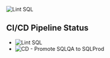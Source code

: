 ![Lint SQL](https://github.com/Hashwinn/Sales-Dashboard/actions/workflows/sql-lint.yml/badge.svg)
## CI/CD Pipeline Status

- ![Lint SQL](https://github.com/Hashwinn/Sales-Dashboard/actions/workflows/sql-lint.yml/badge.svg)
- ![CD - Promote SQLQA to SQLProd](https://github.com/Hashwinn/Sales-Dashboard/actions/workflows/sql-cd.yml/badge.svg)
